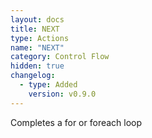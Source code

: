 ```yaml
---
layout: docs
title: NEXT
type: Actions
name: "NEXT"
category: Control Flow
hidden: true
changelog:
  - type: Added
    version: v0.9.0
---
```

Completes a for or foreach loop
